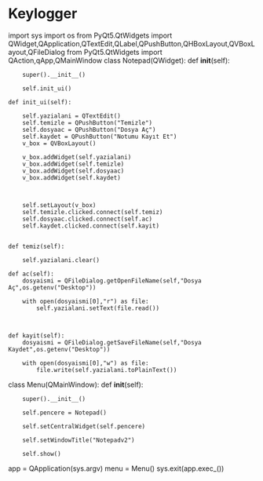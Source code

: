 # Keylogger
import sys
import os
from PyQt5.QtWidgets import QWidget,QApplication,QTextEdit,QLabel,QPushButton,QHBoxLayout,QVBoxLayout,QFileDialog
from PyQt5.QtWidgets import QAction,qApp,QMainWindow
class Notepad(QWidget):
    def __init__(self):

        super().__init__()

        self.init_ui()
        
    def init_ui(self):
        
        self.yazialani = QTextEdit()
        self.temizle = QPushButton("Temizle")
        self.dosyaac = QPushButton("Dosya Aç")
        self.kaydet = QPushButton("Notumu Kayıt Et")
        v_box = QVBoxLayout()

        v_box.addWidget(self.yazialani)
        v_box.addWidget(self.temizle)
        v_box.addWidget(self.dosyaac)
        v_box.addWidget(self.kaydet)
        


        self.setLayout(v_box)
        self.temizle.clicked.connect(self.temiz)
        self.dosyaac.clicked.connect(self.ac)
        self.kaydet.clicked.connect(self.kayit)


    def temiz(self):
        
        self.yazialani.clear()
    
    def ac(self):
        dosyaismi = QFileDialog.getOpenFileName(self,"Dosya Aç",os.getenv("Desktop"))
        
        with open(dosyaismi[0],"r") as file:
            self.yazialani.setText(file.read())



    def kayit(self):
        dosyaismi = QFileDialog.getSaveFileName(self,"Dosya Kaydet",os.getenv("Desktop"))

        with open(dosyaismi[0],"w") as file:
            file.write(self.yazialani.toPlainText())        

class Menu(QMainWindow):
    def __init__(self):
        
        super().__init__()
        
        self.pencere = Notepad()
        
        self.setCentralWidget(self.pencere)
        
        self.setWindowTitle("Notepadv2")

        self.show()









        


app = QApplication(sys.argv)
menu = Menu()
sys.exit(app.exec_())
